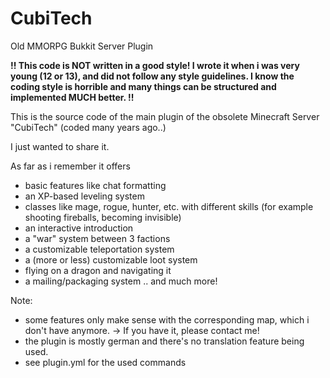 # CubiTech
Old MMORPG Bukkit Server Plugin

**!!
This code is NOT written in a good style! I wrote it when i was very young (12 or 13), and did not follow any style guidelines.
I know the coding style is horrible and many things can be structured and implemented MUCH better.
!!**

This is the source code of the main plugin of the obsolete Minecraft Server "CubiTech" (coded many years ago..)

I just wanted to share it.

As far as i remember it offers
- basic features like chat formatting
- an XP-based leveling system
- classes like mage, rogue, hunter, etc. with different skills (for example shooting fireballs, becoming invisible)
- an interactive introduction
- a "war" system between 3 factions
- a customizable teleportation system
- a (more or less) customizable loot system
- flying on a dragon and navigating it
- a mailing/packaging system
.. and much more!

Note:
- some features only make sense with the corresponding map, which i don't have anymore.
  -> If you have it, please contact me!
- the plugin is mostly german and there's no translation feature being used.
- see plugin.yml for the used commands
